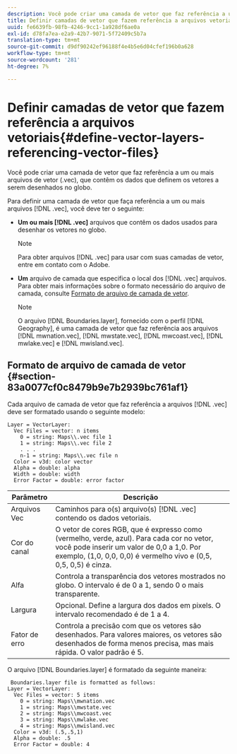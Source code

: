```yaml
---
description: Você pode criar uma camada de vetor que faz referência a um ou mais arquivos de vetor (.vec), que contêm os dados que definem os vetores a serem desenhados no globo.
title: Definir camadas de vetor que fazem referência a arquivos vetoriais
uuid: fe6639fb-98fb-4246-9cc1-1a928df6ae0a
exl-id: d78fa7ea-e2a9-42b7-9071-5f72409c5b7a
translation-type: tm+mt
source-git-commit: d9df90242ef96188f4e4b5e6d04cfef196b0a628
workflow-type: tm+mt
source-wordcount: '281'
ht-degree: 7%

---
```


# Definir camadas de vetor que fazem referência a arquivos vetoriais{#define-vector-layers-referencing-vector-files}

Você pode criar uma camada de vetor que faz referência a um ou mais arquivos de vetor (.vec), que contêm os dados que definem os vetores a serem desenhados no globo.

Para definir uma camada de vetor que faça referência a um ou mais arquivos [!DNL .vec], você deve ter o seguinte:

* **Um ou mais  [!DNL .vec]** arquivos que contêm os dados usados para desenhar os vetores no globo.

   >[!NOTE]
   >
   >Para obter arquivos [!DNL .vec] para usar com suas camadas de vetor, entre em contato com o Adobe.

* **Um** arquivo de camada que especifica o local dos  [!DNL .vec] arquivos. Para obter mais informações sobre o formato necessário do arquivo de camada, consulte [Formato de arquivo de camada de vetor](../../../../home/c-get-started/c-im-layers/c-vctr-layers/c-ref-vctr-files.md#section-83a0077cf0c8479b9e7b2939bc761af1).

   >[!NOTE]
   >
   >O arquivo [!DNL Boundaries.layer], fornecido com o perfil [!DNL Geography], é uma camada de vetor que faz referência aos arquivos [!DNL mwnation.vec], [!DNL mwstate.vec], [!DNL mwcoast.vec], [!DNL mwlake.vec] e [!DNL mwisland.vec].

## Formato de arquivo de camada de vetor {#section-83a0077cf0c8479b9e7b2939bc761af1}

Cada arquivo de camada de vetor que faz referência a arquivos [!DNL .vec] deve ser formatado usando o seguinte modelo:

```
Layer = VectorLayer:
  Vec Files = vector: n items
    0 = string: Maps\\.vec file 1
    1 = string: Maps\\.vec file 2
    . . .
    n-1 = string: Maps\\.vec file n
  Color = v3d: color vector
  Alpha = double: alpha
  Width = double: width
  Error Factor = double: error factor
```

| Parâmetro | Descrição |
|---|---|
| Arquivos Vec | Caminhos para o(s) arquivo(s) [!DNL .vec] contendo os dados vetoriais. |
| Cor do canal | O vetor de cores RGB, que é expresso como (vermelho, verde, azul). Para cada cor no vetor, você pode inserir um valor de 0,0 a 1,0. Por exemplo, (1,0, 0,0, 0,0) é vermelho vivo e (0,5, 0,5, 0,5) é cinza. |
| Alfa | Controla a transparência dos vetores mostrados no globo. O intervalo é de 0 a 1, sendo 0 o mais transparente. |
| Largura | Opcional. Define a largura dos dados em pixels. O intervalo recomendado é de 1 a 4. |
| Fator de erro | Controla a precisão com que os vetores são desenhados. Para valores maiores, os vetores são desenhados de forma menos precisa, mas mais rápida. O valor padrão é 5. |

O arquivo [!DNL Boundaries.layer] é formatado da seguinte maneira:

```
 Boundaries.layer file is formatted as follows:
Layer = VectorLayer:
  Vec Files = vector: 5 items
    0 = string: Maps\\mwnation.vec
    1 = string: Maps\\mwstate.vec
    2 = string: Maps\\mwcoast.vec
    3 = string: Maps\\mwlake.vec
    4 = string: Maps\\mwisland.vec
  Color = v3d: (.5,.5,1)
  Alpha = double: .5
  Error Factor = double: 4
```

